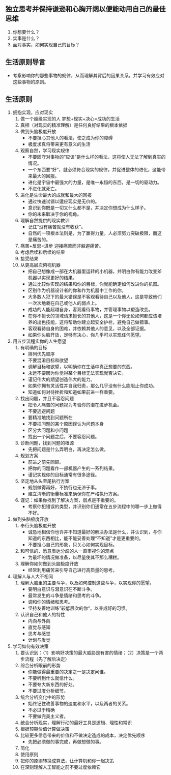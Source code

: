 ## 独立思考并保持谦逊和心胸开阔以便能动用自己的最佳思维
1. 你想要什么？
2. 实事是什么？
3. 面对事实，如何实现自己的目标？

## 生活原则导言
- 考察影响你的那些事物的规律，从而理解其背后的因果关系，并学习有效应对这些事物的原则。

## 生活原则
1. 拥抱实现，应对现实
    1. 做一个超级实现的人 梦想+现实+决心=成功的生活
    2. 真相（对现实的精准理解）是任何良好结果的根本依据
    3. 做到头脑极度开放
        - 不要担心其他人的看法，使之成为你的障碍
        -  极度求真将带来更有意义的生活
    4. 观察自然，学习现实规律
        - 不要固守对事物的“应该”是什么样的看法，这将使人无法了解到真实的情况。
        - 一个东西要“好”，就必须符合现实的规律，并促进整体的进化，这能带来最大的回报。
        - 进化是宇宙中最强大的力量，是唯一永恒的东西，是一切的驱动力。
        - 不进化就死亡。
    5. 进化是生命最大的成就和最大的回报
        - 通过快速试错以适应现实是无价的。
        - 意识到你既是一切又什么都不是，并决定你想成为什么样子。
        - 你的未来取决于你的视角。
    6. 理解自然提供的现实教训
        - 记住“没有痛苦就没有收获”。
        - 自然的一项根本法则是，为了赢得力量，人必须努力突破极限，而这是痛苦的。
    7. 痛苦+反思=进步 迎接痛苦而非躲避痛苦。
    8. 考虑后续和后续的结果
    9. 接受结果
    10. 从更高层次俯视机器
        - 把自己想像成一部在大机器里运转的小机器，并明白你有能力改变斧机器以实现更好的结果。
        - 通过比较你实现的结果和你的目标，你就能确定如何改进你的机器。
        - 区别作为机器设计者的你和作为机器中工作的你。
        - 大多数人犯下的最大错误是不客观看待自己以及他人，这是导致他们一次次地栽在自己或他人的弱点上。
        - 成功的人能超越自身，客观看待事物，并管理事物以塑造改变。
        - 在你不擅长的领域请求擅长的其他人，这是一个你无论如何都应该培养的出色技能，这将帮助你建立起安全护栏，避免自己做错事。
        - 客观看待自身的困难，并依赖其他人的意见，以及全部证据。
        - 如果你头脑开放，足够有决心，你几乎可以实现任何愿望。
2. 用五步流程实你的人生愿望
    1. 有明确的目标
        - 排列优先顺序
        - 不要混淆目标和欲望
        - 调解目标和欲望，以明确你在生活中真正想要的东西。
        - 永远不要因为你觉得某个目标无法实现就否决它。
        - 谨记伟大的期望创造伟大的能力。
        - 如果你拥有灵活性并自我归责，那么几乎没有什么能阻止你成功。
        - 知道如何对待挫折和知道如果前进一样重要。
    2. 找出问题，并且不容忍问题
        - 把令人痛苦的问题视为考验你的潜在进步机会。
        - 不要逃避问题
        - 要精准地找到问题所在
        - 不要把问题的某个原因误认为问题本身
        - 区分大问题和小问题
        - 找出一个问题之后，不要容忍问题。
    3. 诊断问题，找到问题的根源
        - 先把问题是什么弄明白，再决定怎么做。
    4. 规划方案
        - 前进之前先回顾。
        - 把你的问题看作一部机器产生的一系列结果。
        - 谨记实现你的目标通常有很多途径。
    5. 坚定地从头至尾执行方案
        - 规划做得再好，不执行也无济于事。
        - 建立清晰的衡量标准来确保你在严格执行方案。
    6. 谨记：如果你找到了解决方案，弱点是不重要的。
        - 考察你犯错误的类型，并识别你们通常在五步流程中的哪一步上做得不好。
3. 做到头脑极度开放
    1. 奉行头脑极度开放
        - 诚恳地相信你也许并不知道最好的解决办法是什么，并认识到，与你知道的东西相比，能不能妥善处理“不知道”才是更重要的。
        - 不要担心自己的形象，只关心如何实现目标。
    2. 和可信的、愿意表达分歧的人一直审视你的观点
        - 为最坏的情况做准备，以尽量使其不那么糟糕。
    3. 理解你如何做到头脑极度开放
        - 经常利用痛苦来引导自己进行高质量的思考。
4. 理解人与人大不相同
    1. 理解大脑里的主要斗争，以及如何控制这些斗争，以实现你的愿望。
        - 要明白意识与潜意识在不断斗争。
        - 最常发生的斗争是情绪和思考的斗争。
        - 调和你的情绪和思考。
        - 坚持友善地训练”较低层次的你“，以养成好的习惯。
    2. 认识自己和他人的特性
        - 内向与外向
        - 直觉与感知
        - 思考与感觉
        - 计划与发觉
5. 学习如何有效决策
    1. 要认识到：（1）影响好决策的最大威胁是有害的情绪；（2）决策是一个两步流程（先了解后决定）
    2. 综合分析眼前的形势
        - 你能做得最重要的决定之一是决定问谁。
        - 不要听到什么就信什么。
        - 不要夸大新东西的好处。
        - 不要过度分析细节。
    3. 统合分析变化中的形势
        - 始终记住改善事物的速度和水平，以及两者的关系。
        - 不必过于精确
        - 不要做完美主义者。
    4. 统合分析现实，理解行动的最好工具是逻辑、理性和常识
    5. 根据预期价值计算做决策
    6. 比较更多信息带来的价值和不做决定造成的成本，决定优先顺序
        - 先把必须做的事完成，再做想做的事。
    7. 简化
    8. 使用原则
    9. 把你的原则转换成算法，让计算机和你一起决策
    10. 在深刻理解人工智能之前不要过度依赖它
